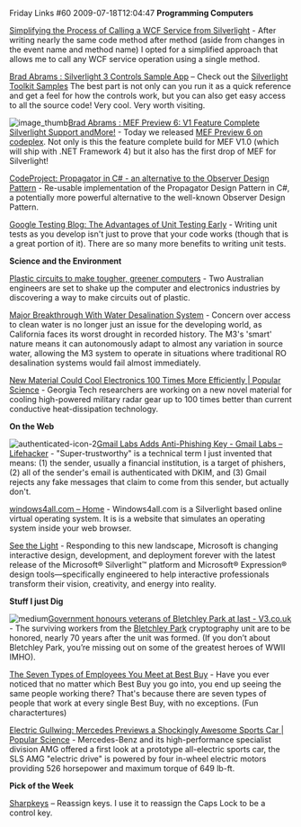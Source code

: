 Friday Links #60
2009-07-18T12:04:47
**Programming Computers**

[Simplifying the Process of Calling a WCF Service from Silverlight](http://weblogs.asp.net/dwahlin/archive/2009/07/12/simplifying-the-process-of-calling-a-wcf-service-from-silverlight-or-any-net-application.aspx) - After writing nearly the same code method after method (aside from changes in the event name and method name) I opted for a simplified approach that allows me to call any WCF service operation using a single method.

[Brad Abrams : Silverlight 3 Controls Sample App](http://blogs.msdn.com/brada/archive/2009/07/13/silverlight-3-controls-sample-app.aspx) – Check out the [Silverlight Toolkit Samples](http://silverlight.net/samples/sl3/toolkitcontrolsamples/run/default.html) The best part is not only can you run it as a quick reference and get a feel for how the controls work, but you can also get easy access to all the source code! Very cool. Very worth visiting.

![image_thumb](/cdn/images/blog/FridayLinks60_688E/image_thumb.png)[Brad Abrams : MEF Preview 6: V1 Feature Complete Silverlight Support andMore!](http://blogs.msdn.com/brada/archive/2009/07/13/managed-extensibility-framework-mef-preview-6-silverlight-support-and-much-more.aspx) - Today we released [MEF Preview 6 on codeplex](http://mef.codeplex.com/Release/ProjectReleases.aspx?ReleaseId=30098). Not only is this the feature complete build for MEF V1.0 (which will ship with .NET Framework 4) but it also has the first drop of MEF for Silverlight!

[CodeProject: Propagator in C# - an alternative to the Observer Design Pattern](http://www.codeproject.com/KB/architecture/Propagator.aspx) - Re-usable implementation of the Propagator Design Pattern in C#, a potentially more powerful alternative to the well-known Observer Design Pattern.

[Google Testing Blog: The Advantages of Unit Testing Early](http://googletesting.blogspot.com/2009/07/by-shyam-seshadri-nowadays-when-i-talk.html) - Writing unit tests as you develop isn't just to prove that your code works (though that is a great portion of it). There are so many more benefits to writing unit tests. 

**Science and the Environment**

[Plastic circuits to make tougher, greener computers](http://www.computerworld.com.au/article/310730/plastic_circuits_make_tougher_greener_computers) - Two Australian engineers are set to shake up the computer and electronics industries by discovering a way to make circuits out of plastic.

[Major Breakthrough With Water Desalination System](http://www.sciencedaily.com/releases/2009/07/090713144124.htm) - Concern over access to clean water is no longer just an issue for the developing world, as California faces its worst drought in recorded history. The M3's 'smart' nature means it can autonomously adapt to almost any variation in source water, allowing the M3 system to operate in situations where traditional RO desalination systems would fail almost immediately.

[New Material Could Cool Electronics 100 Times More Efficiently | Popular Science](http://www.popsci.com/scitech/article/2009-07/new-material-could-cool-electronics-100-times-more-efficiently) - Georgia Tech researchers are working on a new novel material for cooling high-powered military radar gear up to 100 times better than current conductive heat-dissipation technology.

**On the Web**

![authenticated-icon-2](/cdn/images/blog/FridayLinks60_688E/authenticatedicon2.jpg)[Gmail Labs Adds Anti-Phishing Key - Gmail Labs – Lifehacker](http://lifehacker.com/5313618/gmail-labs-adds-anti+phishing-key) - "Super-trustworthy" is a technical term I just invented that means: (1) the sender, usually a financial institution, is a target of phishers, (2) all of the sender's email is authenticated with DKIM, and (3) Gmail rejects any fake messages that claim to come from this sender, but actually don't. 

[windows4all.com – Home](http://windows4all.codeplex.com/) - Windows4all.com is a Silverlight based online virtual operating system. It is is a website that simulates an operating system inside your web browser.

[See the Light](http://www.microsoft.com/silverlight/seethelight/) - Responding to this new landscape, Microsoft is changing interactive design, development, and deployment forever with the latest release of the Microsoft® Silverlight™ platform and Microsoft® Expression® design tools—specifically engineered to help interactive professionals transform their vision, creativity, and energy into reality.

**Stuff I just Dig**

![medium](/cdn/images/blog/FridayLinks60_688E/medium.jpg)[Government honours veterans of Bletchley Park at last - V3.co.uk](http://www.v3.co.uk/v3/news/2245801/government-honours-veterans) - The surviving workers from the [Bletchley Park](http://www.v3.co.uk/vnunet/news/2194121/bletchley-park-national-museum-computing) cryptography unit are to be honored, nearly 70 years after the unit was formed. (If you don’t about Bletchley Park, you’re missing out on some of the greatest heroes of WWII IMHO).

[The Seven Types of Employees You Meet at Best Buy](http://gizmodo.com/5311140/the-seven-types-of-employees-you-meet-at-best-buy/gallery/?skyline=true&s=x) - Have you ever noticed that no matter which Best Buy you go into, you end up seeing the same people working there? That's because there are seven types of people that work at every single Best Buy, with no exceptions. (Fun charactertures) 

[Electric Gullwing: Mercedes Previews a Shockingly Awesome Sports Car | Popular Science](http://www.popsci.com/cars/article/2009-07/electric-gullwing-mercedes-previews-all-electric-version-new-sports-car) - Mercedes-Benz and its high-performance specialist division AMG offered a first look at a prototype all-electric sports car, the SLS AMG "electric drive" is powered by four in-wheel electric motors providing 526 horsepower and maximum torque of 649 lb-ft.

**Pick of the Week**

[Sharpkeys](http://www.randyrants.com/sharpkeys/) – Reassign keys. I use it to reassign the Caps Lock to be a control key.
